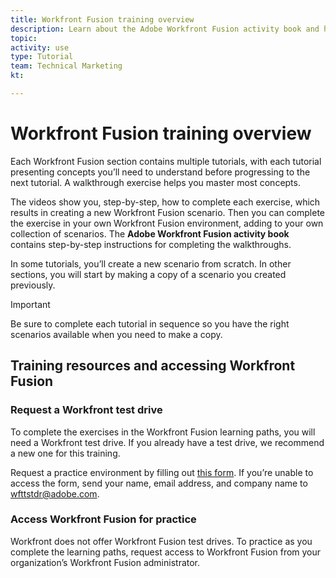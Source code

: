 ```yaml
---
title: Workfront Fusion training overview
description: Learn about the Adobe Workfront Fusion activity book and how to get a Workfront test drive account.
topic: 
activity: use
type: Tutorial
team: Technical Marketing
kt: 

---
```

# Workfront Fusion training overview

Each Workfront Fusion section contains multiple tutorials, with each tutorial presenting concepts you’ll need to understand before progressing to the next tutorial. A walkthrough exercise helps you master most concepts. 

The videos show you, step-by-step, how to complete each exercise, which results in creating a new Workfront Fusion scenario. Then you can complete the exercise in your own Workfront Fusion environment, adding to your own collection of scenarios. The **Adobe Workfront Fusion activity book** contains step-by-step instructions for completing the walkthroughs.

In some tutorials, you’ll create a new scenario from scratch. In other sections, you will start by making a copy of a scenario you created previously. 

>[!IMPORTANT]
>
>Be sure to complete each tutorial in sequence so you have the right scenarios available when you need to make a copy.

## Training resources and accessing Workfront Fusion

### Request a Workfront test drive

To complete the exercises in the Workfront Fusion learning paths, you will need a Workfront test drive. If you already have a test drive, we recommend a new one for this training.

Request a practice environment by filling out [this form](https://forms.office.com/r/f1J8HRGrNY). If you’re unable to access the form, send your name, email address, and company name to wfttstdr@adobe.com.

### Access Workfront Fusion for practice

Workfront does not offer Workfront Fusion test drives. To practice as you complete the learning paths, request access to Workfront Fusion from your organization’s Workfront Fusion administrator.
